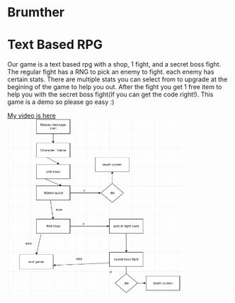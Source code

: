 # Brumther
<h1>Text Based RPG</h1>
<p>Our game is a text based rpg with a shop, 1 fight, and a secret boss fight. The regular fight has a RNG to pick an enemy to fight. each enemy has certain stats. There are multiple stats you can select from to upgrade at the begining of the game to help you out. After the fight you get 1 free item to help you with the secret boss fight(If you can get the code right!). This game is a demo so please go easy :)</p>
<a href =https://youtu.be/ccKY-1JMDy0">My video is here</a>
                                      <img src="Capture.PNG" height = "400" width ="400">
